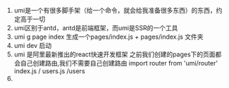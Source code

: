 1. umi是一个有很多脚手架（给一个命令，就会给我准备很多东西）的东西，约定高于一切
2. umi区别于antd，antd是前端框架，而umi是SSR的一个工具
3. umi g page index 生成一个pages/index.js + pages/index.js 文件夹
4. umi dev 启动
5. umi 是阿里最新推出的react快速开发框架
    之前我们创建的pages下的页面都会自己创建路由,我们不需要自己创建路由
    import router from 'umi/router'
        index.js   /
        users.js   /users
6. 